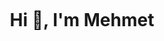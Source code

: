 <img align="https://birparcatuhaftik.com/wp-content/uploads/2020/04/c.jpg"></img>
<h1 align="center">Hi 👋, I'm Mehmet</h1>
